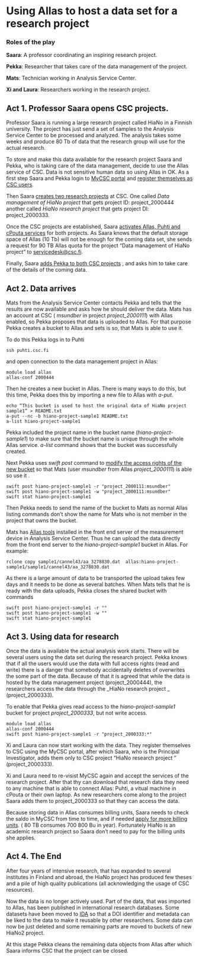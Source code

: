 # Using Allas to host a data set for a research project #


### Roles of the play ###

**Saara**:   A professor coordinating an inspiring research project.

**Pekka**:  Researcher that takes care of the data management of the project.

**Mats**:    Technician working in Analysis Service Center.

**Xi and Laura**:   Researchers working in the research project. 
 

## Act 1. Professor Saara opens CSC projects. ##

Professor Saara is running a large research project called HiaNo in a Finnish university. 
The project has just send a set of samples to the Analysis Service Center to be processed and analyzed. 
The analysis takes some weeks and produce 80 Tb of data that the research group will use for the actual research.

To store and make this data available for the research project Saara and Pekka, who is taking care of the data management, decide to use the Allas service of CSC. Data is not sensitive human data so using Allas in OK. 
As a first step Saara and Pekka login to [MyCSC portal](https://my.csc.fi) and [register themselves as CSC users](../../accounts/how-to-create-new-user-account.md).

Then Saara [creates two research projects](../../accounts/how-to-create-new-project.md) at CSC. One called _Data management of HiaNo project_ that gets project ID: project_2000444  another called _HiaNo research project_ that gets project DI: project_2000333.

Once the CSC projects are established, Saara [activates Allas, Puhti and cPouta services](../../accounts/how-to-add-service-access-for-project.md) for both projects. As Saara knows that the default storage space of Allas (10 Tb) will not be enough for the coming data set, she sends a request for 90 TB Allas quota for the project “Data management of HiaNo project” to servicedesk@csc.fi.

Finally, Saara [adds Pekka to both CSC projects](../../accounts/how-to-add-member-to-project.md)
, and asks him to take care of the details of the coming data.  

## Act 2. Data arrives ##

Mats from the Analysis Service Center contacts Pekka and tells that the results are now available and asks how he should deliver the data. Mats has an account at CSC ( _msundber_ in project _project_2000111_) with Allas enabled, so Pekka proposes that data is uploaded to Allas. For that purpose Pekka creates a bucket to Allas and sets is so, that Mats is able to use it.

To do this Pekka logs in to Puhti 
```text
ssh puhti.csc.fi   
```
and open connection to the data management project in Allas:
```text
module load allas
allas-conf 2000444
```
Then he creates a new bucket in Allas. There is many ways to do this, but this time, Pekka does this by importing a new file to Allas with _a-put_.

```text
echo “This bucket is used to host the original data of HiaNo project sample1” > README.txt
a-put --nc -b hiano-project-sample1 README.txt
a-list hiano-project-sample1 
```
Pekka included the project name in the bucket name (_hiano-project-sample1_) to make sure that the bucket name is unique through the whole Allas service. _a-list_ command shows that the bucket was successfully created.

Next Pekka uses _swift post_ command to [modify the access rights of the new bucket](./using_allas/swift_client.md#giving-another-project-read-and-write-access-to-a-bucket) so that Mats (user _msundber_ from Allas _project_2000111_) is able so use it .
```text
swift post hiano-project-sample1 -r "project_2000111:msundber"
swift post hiano-project-sample1 -w "project_2000111:msundber"
swift stat hiano-project-sample1
```
Then Pekka needs to send the name of the bucket to Mats as normal Allas listing commands don’t show the name for Mats who is not member in the project that owns the bucket.

Mats has [Allas tools](https://github.com/CSCfi/allas-cli-utils) installed in the front end server of the measurement device in Analysis Service Center. Thus he can upload the data directly from the front end server to the _hiano-project-sample1_ bucket in Allas. For example:
```text
rclone copy sample1/cannel43/aa_3278830.dat  allas:hiano-project-sample1/sample1/cannel43/aa_3278830.dat
```
As there is a large amount of data to be transported the upload takes few days and it needs to be done as several batches. When Mats tells that he is ready with the data uploads, Pekka closes the shared bucket with commands
```text
swift post hiano-project-sample1 -r ""
swift post hiano-project-sample1 -w ""
swift stat hiano-project-sample1
```

## Act 3. Using data for research ##

Once the data is available the actual analysis work starts. There will be several users using the data set during the research project. Pekka knows that if all the users would use the data with full access rights (read and write) there is a danger that somebody accidentally deletes of overwrites the some part of the data. Because of that it is agreed that while the data is hosted by the data management project (project_2000444), the researchers access the data through the _HiaNo research project _ (project_2000333).

To enable that Pekka gives read access to the _hiano-project-sample1_ bucket for project _project_2000333_, but not write access.
```text
module load allas
allas-conf 2000444
swift post hiano-project-sample1 -r "project_2000333:*"
```
Xi and Laura can now start working with the data. They register themselves to CSC  using the MyCSC portal, after which Saara, who is the Principal Investigator, adds them only to CSC project “HiaNo research project ” (project_2000333).

Xi and Laura need to re-visist MyCSC again and accept the services of the research project. After that thy can download that  research data they need to any machine that is able to connect Allas: Puhti, a vitual machine in cPouta or their own laptop. As new researchers come along to the project Saara adds them to project_2000333 so that they can access the data.

Because storing data in Allas consumes billing units, Saara needs to check the saldo in MyCSC from time to time, and if needed [apply for more billing units](../../accounts/how-to-apply-for-resources.md). ( 80 TB consumes 700 800 Bu in year). Fortunately HiaNo is an academic research project so Saara don’t need to pay for the billing units she applies.


## Act 4. The End ##

After four years of intensive research, that has expanded to several institutes in Finland and abroad, the HiaNo project has produced few theses and a pile of high quality publications (all acknowledging the usage of CSC resources).  

Now the data is no longer actively used. Part of the data, that was imported to Allas, has been published in international research databases. Some datasets have been moved to [IDA]( https://ida.fairdata.fi) so that a DOI identifier and metadata can be liked to the data to make it reusable by other researchers. Some data can now be just deleted and some remaining parts are moved to buckets of new HiaNo2 project.

At this stage Pekka cleans the remaining data objects from Allas after which Saara informs CSC that the project can be closed.
